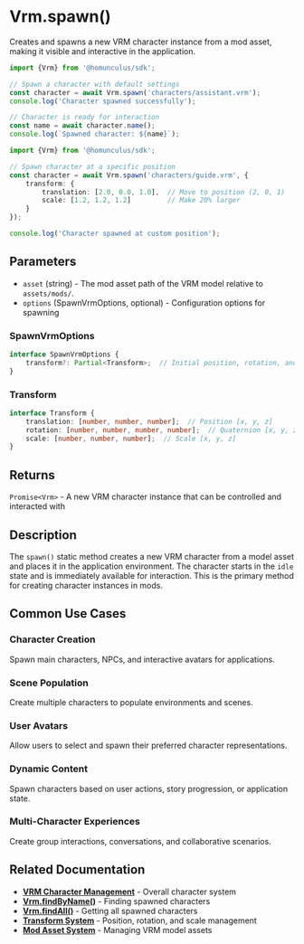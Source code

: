 # Vrm.spawn()

Creates and spawns a new VRM character instance from a mod asset, making it visible and interactive in the application.

```typescript
import {Vrm} from '@homunculus/sdk';

// Spawn a character with default settings
const character = await Vrm.spawn('characters/assistant.vrm');
console.log('Character spawned successfully');

// Character is ready for interaction
const name = await character.name();
console.log(`Spawned character: ${name}`);
```

```typescript
import {Vrm} from '@homunculus/sdk';

// Spawn character at a specific position
const character = await Vrm.spawn('characters/guide.vrm', {
    transform: {
        translation: [2.0, 0.0, 1.0],  // Move to position (2, 0, 1)
        scale: [1.2, 1.2, 1.2]         // Make 20% larger
    }
});

console.log('Character spawned at custom position');
```

## Parameters

- `asset` (string) - The mod asset path of the VRM model relative to `assets/mods/`.
- `options` (SpawnVrmOptions, optional) - Configuration options for spawning

### SpawnVrmOptions

```typescript
interface SpawnVrmOptions {
    transform?: Partial<Transform>;  // Initial position, rotation, and scale
}
```

### Transform

```typescript
interface Transform {
    translation: [number, number, number];  // Position [x, y, z]
    rotation: [number, number, number, number];  // Quaternion [x, y, z, w]
    scale: [number, number, number];  // Scale [x, y, z]
}
```

## Returns

`Promise<Vrm>` - A new VRM character instance that can be controlled and interacted with

## Description

The `spawn()` static method creates a new VRM character from a model asset and places it in the application environment.
The character starts in the `idle` state and is immediately available for interaction. This is the primary method for
creating character instances in mods.

## Common Use Cases

### Character Creation

Spawn main characters, NPCs, and interactive avatars for applications.

### Scene Population

Create multiple characters to populate environments and scenes.

### User Avatars

Allow users to select and spawn their preferred character representations.

### Dynamic Content

Spawn characters based on user actions, story progression, or application state.

### Multi-Character Experiences

Create group interactions, conversations, and collaborative scenarios.

## Related Documentation

- **[VRM Character Management](index.md)** - Overall character system
- **[Vrm.findByName()](findByName.md)** - Finding spawned characters
- **[Vrm.findAll()](./findAll.md)** - Getting all spawned characters
- **[Transform System](../math/index.md)** - Position, rotation, and scale management
- **[Mod Asset System](../mods/index.md)** - Managing VRM model assets